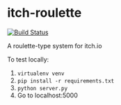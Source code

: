 itch-roulette
==========

[![Build Status](https://travis-ci.org/icbat/itch-roulette.svg?branch=master)](https://travis-ci.org/icbat/itch-roulette)

A roulette-type system for itch.io


To test locally:

1. `virtualenv venv`
2. `pip install -r requirements.txt`
3. `python server.py`
4. Go to localhost:5000
